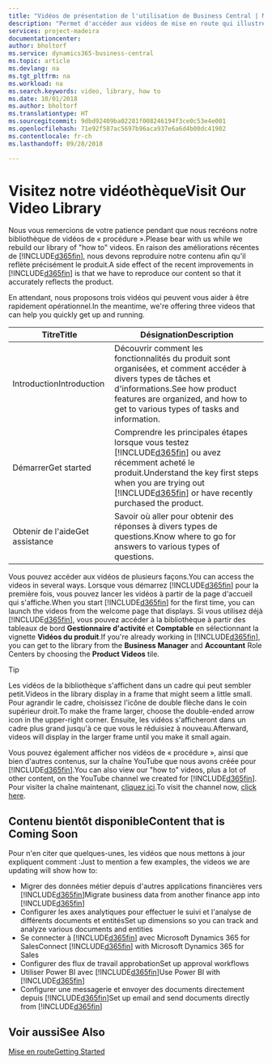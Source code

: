 ```yaml
---
title: "Vidéos de présentation de l'utilisation de Business Central | Microsoft Docs"
description: "Permet d'accéder aux vidéos de mise en route qui illustrent comment effectuer des tâches courantes."
services: project-madeira
documentationcenter: 
author: bholtorf
ms.service: dynamics365-business-central
ms.topic: article
ms.devlang: na
ms.tgt_pltfrm: na
ms.workload: na
ms.search.keywords: video, library, how to
ms.date: 10/01/2018
ms.author: bholtorf
ms.translationtype: HT
ms.sourcegitcommit: 9dbd92409ba02281f008246194f3ce0c53e4e001
ms.openlocfilehash: 71e92f587ac5697b96aca937e6a6d4b00dc41902
ms.contentlocale: fr-ch
ms.lasthandoff: 09/28/2018

---
```

# <a name="visit-our-video-library"></a><span data-ttu-id="738a6-103">Visitez notre vidéothèque</span><span class="sxs-lookup"><span data-stu-id="738a6-103">Visit Our Video Library</span></span>
<span data-ttu-id="738a6-104">Nous vous remercions de votre patience pendant que nous recréons notre bibliothèque de vidéos de « procédure ».</span><span class="sxs-lookup"><span data-stu-id="738a6-104">Please bear with us while we rebuild our library of "how to" videos.</span></span> <span data-ttu-id="738a6-105">En raison des améliorations récentes de [!INCLUDE[d365fin](includes/d365fin_md.md)], nous devons reproduire notre contenu afin qu'il reflète précisément le produit.</span><span class="sxs-lookup"><span data-stu-id="738a6-105">A side effect of the recent improvements in [!INCLUDE[d365fin](includes/d365fin_md.md)] is that we have to reproduce our content so that it accurately reflects the product.</span></span> 

<span data-ttu-id="738a6-106">En attendant, nous proposons trois vidéos qui peuvent vous aider à être rapidement opérationnel.</span><span class="sxs-lookup"><span data-stu-id="738a6-106">In the meantime, we're offering three videos that can help you quickly get up and running.</span></span>

|<span data-ttu-id="738a6-107">Titre</span><span class="sxs-lookup"><span data-stu-id="738a6-107">Title</span></span>|<span data-ttu-id="738a6-108">Désignation</span><span class="sxs-lookup"><span data-stu-id="738a6-108">Description</span></span>|
|----|----|
|<span data-ttu-id="738a6-109">Introduction</span><span class="sxs-lookup"><span data-stu-id="738a6-109">Introduction</span></span>|<span data-ttu-id="738a6-110">Découvrir comment les fonctionnalités du produit sont organisées, et comment accéder à divers types de tâches et d'informations.</span><span class="sxs-lookup"><span data-stu-id="738a6-110">See how product features are organized, and how to get to various types of tasks and information.</span></span>|
|<span data-ttu-id="738a6-111">Démarrer</span><span class="sxs-lookup"><span data-stu-id="738a6-111">Get started</span></span>|<span data-ttu-id="738a6-112">Comprendre les principales étapes lorsque vous testez [!INCLUDE[d365fin](includes/d365fin_md.md)] ou avez récemment acheté le produit.</span><span class="sxs-lookup"><span data-stu-id="738a6-112">Understand the key first steps when you are trying out [!INCLUDE[d365fin](includes/d365fin_md.md)] or have recently purchased the product.</span></span> |
|<span data-ttu-id="738a6-113">Obtenir de l'aide</span><span class="sxs-lookup"><span data-stu-id="738a6-113">Get assistance</span></span>|<span data-ttu-id="738a6-114">Savoir où aller pour obtenir des réponses à divers types de questions.</span><span class="sxs-lookup"><span data-stu-id="738a6-114">Know where to go for answers to various types of questions.</span></span>|

<span data-ttu-id="738a6-115">Vous pouvez accéder aux vidéos de plusieurs façons.</span><span class="sxs-lookup"><span data-stu-id="738a6-115">You can access the videos in several ways.</span></span> <span data-ttu-id="738a6-116">Lorsque vous démarrez [!INCLUDE[d365fin](includes/d365fin_md.md)] pour la première fois, vous pouvez lancer les vidéos à partir de la page d'accueil qui s'affiche.</span><span class="sxs-lookup"><span data-stu-id="738a6-116">When you start [!INCLUDE[d365fin](includes/d365fin_md.md)] for the first time, you can launch the videos from the welcome page that displays.</span></span> <span data-ttu-id="738a6-117">Si vous utilisez déjà [!INCLUDE[d365fin](includes/d365fin_md.md)], vous pouvez accéder à la bibliothèque à partir des tableaux de bord **Gestionnaire d'activité** et **Comptable** en sélectionnant la vignette **Vidéos du produit**.</span><span class="sxs-lookup"><span data-stu-id="738a6-117">If you're already working in [!INCLUDE[d365fin](includes/d365fin_md.md)], you can get to the library from the **Business Manager** and **Accountant** Role Centers by choosing the **Product Videos** tile.</span></span> 

> [!Tip]  
> <span data-ttu-id="738a6-118">Les vidéos de la bibliothèque s'affichent dans un cadre qui peut sembler petit.</span><span class="sxs-lookup"><span data-stu-id="738a6-118">Videos in the library display in a frame that might seem a little small.</span></span> <span data-ttu-id="738a6-119">Pour agrandir le cadre, choisissez l'icône de double flèche dans le coin supérieur droit.</span><span class="sxs-lookup"><span data-stu-id="738a6-119">To make the frame larger, choose the double-ended arrow icon in the upper-right corner.</span></span> <span data-ttu-id="738a6-120">Ensuite, les vidéos s'afficheront dans un cadre plus grand jusqu'à ce que vous le réduisiez à nouveau.</span><span class="sxs-lookup"><span data-stu-id="738a6-120">Afterward, videos will display in the larger frame until you make it small again.</span></span>

<span data-ttu-id="738a6-121">Vous pouvez également afficher nos vidéos de « procédure », ainsi que bien d'autres contenus, sur la chaîne YouTube que nous avons créée pour [!INCLUDE[d365fin](includes/d365fin_md.md)].</span><span class="sxs-lookup"><span data-stu-id="738a6-121">You can also view our "how to" videos, plus a lot of other content, on the YouTube channel we created for [!INCLUDE[d365fin](includes/d365fin_md.md)].</span></span> <span data-ttu-id="738a6-122">Pour visiter la chaîne maintenant, [cliquez ici](https://go.microsoft.com/fwlink/?linkid=851533).</span><span class="sxs-lookup"><span data-stu-id="738a6-122">To visit the channel now, [click here](https://go.microsoft.com/fwlink/?linkid=851533).</span></span>

## <a name="content-that-is-coming-soon"></a><span data-ttu-id="738a6-123">Contenu bientôt disponible</span><span class="sxs-lookup"><span data-stu-id="738a6-123">Content that is Coming Soon</span></span>
<span data-ttu-id="738a6-124">Pour n'en citer que quelques-unes, les vidéos que nous mettons à jour expliquent comment :</span><span class="sxs-lookup"><span data-stu-id="738a6-124">Just to mention a few examples, the videos we are updating will show how to:</span></span>  

* <span data-ttu-id="738a6-125">Migrer des données métier depuis d'autres applications financières vers [!INCLUDE[d365fin](includes/d365fin_md.md)]</span><span class="sxs-lookup"><span data-stu-id="738a6-125">Migrate business data from another finance app into [!INCLUDE[d365fin](includes/d365fin_md.md)]</span></span>  
* <span data-ttu-id="738a6-126">Configurer les axes analytiques pour effectuer le suivi et l'analyse de différents documents et entités</span><span class="sxs-lookup"><span data-stu-id="738a6-126">Set up dimensions so you can track and analyze various documents and entities</span></span>
* <span data-ttu-id="738a6-127">Se connecter à [!INCLUDE[d365fin](includes/d365fin_md.md)] avec Microsoft Dynamics 365 for Sales</span><span class="sxs-lookup"><span data-stu-id="738a6-127">Connect [!INCLUDE[d365fin](includes/d365fin_md.md)] with Microsoft Dynamics 365 for Sales</span></span>
* <span data-ttu-id="738a6-128">Configurer des flux de travail approbation</span><span class="sxs-lookup"><span data-stu-id="738a6-128">Set up approval workflows</span></span>  
* <span data-ttu-id="738a6-129">Utiliser Power BI avec [!INCLUDE[d365fin](includes/d365fin_md.md)]</span><span class="sxs-lookup"><span data-stu-id="738a6-129">Use Power BI with [!INCLUDE[d365fin](includes/d365fin_md.md)]</span></span>  
* <span data-ttu-id="738a6-130">Configurer une messagerie et envoyer des documents directement depuis [!INCLUDE[d365fin](includes/d365fin_md.md)]</span><span class="sxs-lookup"><span data-stu-id="738a6-130">Set up email and send documents directly from [!INCLUDE[d365fin](includes/d365fin_md.md)]</span></span>  

## <a name="see-also"></a><span data-ttu-id="738a6-131">Voir aussi</span><span class="sxs-lookup"><span data-stu-id="738a6-131">See Also</span></span>
[<span data-ttu-id="738a6-132">Mise en route</span><span class="sxs-lookup"><span data-stu-id="738a6-132">Getting Started</span></span>](product-get-started.md)

